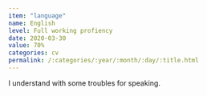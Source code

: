 ```yaml
---
item: "language"
name: English
level: Full working profiency
date: 2020-03-30
value: 70%
categories: cv
permalink: /:categories/:year/:month/:day/:title.html
---
```


I understand with some troubles for speaking.
